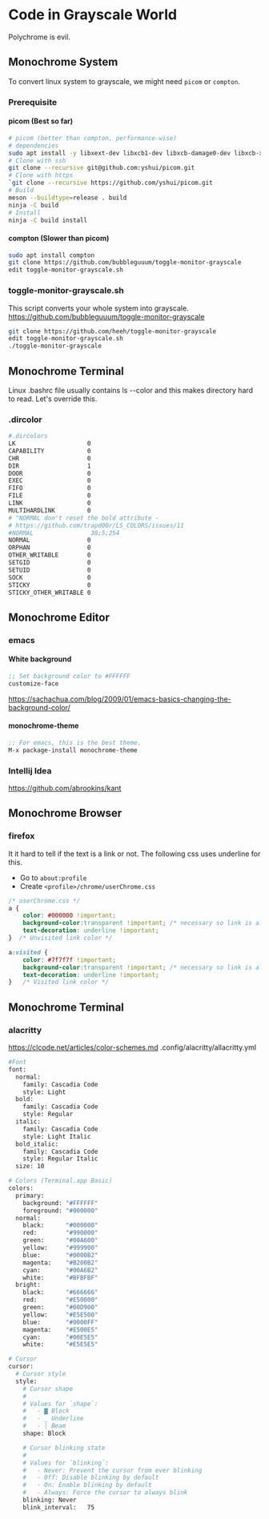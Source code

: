# Code in Grayscale World

Polychrome is evil.

## Monochrome System
To convert linux system to grayscale, we might need `picom` or `compton`.
### Prerequisite
#### picom (Best so far)
```bash
# picom (better than compton, performance-wise)
# dependencies
sudo apt install -y libxext-dev libxcb1-dev libxcb-damage0-dev libxcb-xfixes0-dev libxcb-shape0-dev libxcb-render-util0-dev libxcb-render0-dev libxcb-randr0-dev libxcb-composite0-dev libxcb-image0-dev libxcb-present-dev libxcb-xinerama0-dev libxcb-glx0-dev libpixman-1-dev libdbus-1-dev libconfig-dev libgl1-mesa-dev libpcre2-dev libpcre3-dev libevdev-dev uthash-dev libev-dev libx11-xcb-dev meson
# Clone with ssh
git clone --recursive git@github.com:yshui/picom.git
# Clone with https
`git clone --recursive https://github.com/yshui/picom.git
# Build
meson --buildtype=release . build
ninja -C build
# Install
ninja -C build install
```
#### compton (Slower than picom)
```bash
sudo apt install compton
git clone https://github.com/bubbleguuum/toggle-monitor-grayscale
edit toggle-monitor-grayscale.sh
```
### toggle-monitor-grayscale.sh
This script converts your whole system into grayscale.
https://github.com/bubbleguuum/toggle-monitor-grayscale
```bash
git clone https://github.com/heeh/toggle-monitor-grayscale
edit toggle-monitor-grayscale.sh
./toggle-monitor-grayscale
```
## Monochrome Terminal
Linux .bashrc file usually contains ls --color and this makes directory hard to read. Let's override this.
### .dircolor
```bash
#.dircolors
LK                    0
CAPABILITY            0
CHR                   0
DIR                   1
DOOR                  0
EXEC                  0
FIFO                  0
FILE                  0
LINK                  0
MULTIHARDLINK         0
# "NORMAL don't reset the bold attribute -
# https://github.com/trapd00r/LS_COLORS/issues/11
#NORMAL                38;5;254
NORMAL                0
ORPHAN                0
OTHER_WRITABLE        0
SETGID                0
SETUID                0
SOCK                  0
STICKY                0
STICKY_OTHER_WRITABLE 0
```

## Monochrome Editor
### emacs 
#### White background
```lisp
;; Set background color to #FFFFFF
customize-face
```
https://sachachua.com/blog/2009/01/emacs-basics-changing-the-background-color/
#### monochrome-theme
```lisp
;; For emacs, this is the best theme.
M-x package-install monochrome-theme
```

### Intellij Idea
https://github.com/abrookins/kant

## Monochrome Browser
### firefox 
It it hard to tell if the text is a link or not. The following css uses underline for this.
- Go to `about:profile`
- Create `<profile>/chrome/userChrome.css`
```css
/* userChrome.css */
a {
    color: #000000 !important;
    background-color:transparent !important; /* necessary so link is always readable */
    text-decoration: underline !important; 
}  /* Unvisited link color */

a:visited {
    color: #7f7f7f !important;
    background-color:transparent !important; /* necessary so link is always readable */
    text-decoration: underline !important; 
}   /* Visited link color */
```
## Monochrome Terminal
### alacritty
https://clcode.net/articles/color-schemes.md
.config/alacritty/allacritty.yml
```bash
#Font
font:
  normal:
    family: Cascadia Code
    style: Light
  bold:
    family: Cascadia Code
    style: Regular
  italic:
    family: Cascadia Code
    style: Light Italic
  bold_italic:
    family: Cascadia Code
    style: Regular Italic
  size: 10

# Colors (Terminal.app Basic)
colors:
  primary:
    background: "#FFFFFF"
    foreground: "#000000"
  normal:
    black:      "#000000"
    red:        "#990000"
    green:      "#00A600"
    yellow:     "#999900"
    blue:       "#0000B2"
    magenta:    "#B200B2"
    cyan:       "#00A6B2"
    white:      "#BFBFBF"
  bright:
    black:      "#666666"
    red:        "#E50000"
    green:      "#00D900"
    yellow:     "#E5E500"
    blue:       "#0000FF"
    magenta:    "#E500E5"
    cyan:       "#00E5E5"
    white:      "#E5E5E5"

# Cursor 
cursor:
  # Cursor style
  style:
    # Cursor shape
    #
    # Values for `shape`:
    #   - ▇ Block
    #   - _ Underline
    #   - | Beam
    shape: Block

    # Cursor blinking state
    #
    # Values for `blinking`:
    #   - Never: Prevent the cursor from ever blinking
    #   - Off: Disable blinking by default
    #   - On: Enable blinking by default
    #   - Always: Force the cursor to always blink
    blinking: Never
    blink_interval:   75
```

